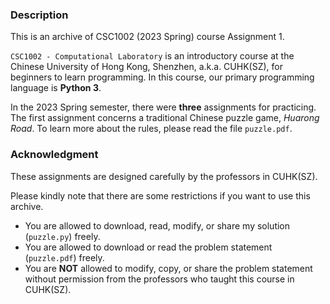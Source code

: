 ### Description

This is an archive of CSC1002 (2023 Spring) course Assignment 1.

`CSC1002 - Computational Laboratory` is an introductory course at the Chinese University of Hong Kong, Shenzhen, a.k.a. CUHK(SZ), for beginners to learn programming. In this course, our primary programming language is **Python 3**.

In the 2023 Spring semester, there were **three** assignments for practicing. The first assignment concerns a traditional Chinese puzzle game, *Huarong Road*. To learn more about the rules, please read the file `puzzle.pdf`.

### Acknowledgment

These assignments are designed carefully by the professors in CUHK(SZ).

Please kindly note that there are some restrictions if you want to use this archive.

* You are allowed to download, read, modify, or share my solution (`puzzle.py`) freely.
* You are allowed to download or read the problem statement (`puzzle.pdf`) freely.
* You are **NOT** allowed to modify, copy, or share the problem statement without permission from the professors who taught this course in CUHK(SZ).
